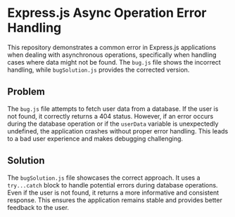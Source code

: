# Express.js Async Operation Error Handling

This repository demonstrates a common error in Express.js applications when dealing with asynchronous operations, specifically when handling cases where data might not be found.  The `bug.js` file shows the incorrect handling, while `bugSolution.js` provides the corrected version.

## Problem

The `bug.js` file attempts to fetch user data from a database. If the user is not found, it correctly returns a 404 status. However, if an error occurs during the database operation or if the `userData` variable is unexpectedly undefined, the application crashes without proper error handling.  This leads to a bad user experience and makes debugging challenging.

## Solution

The `bugSolution.js` file showcases the correct approach. It uses a `try...catch` block to handle potential errors during database operations.  Even if the user is not found, it returns a more informative and consistent response.  This ensures the application remains stable and provides better feedback to the user.